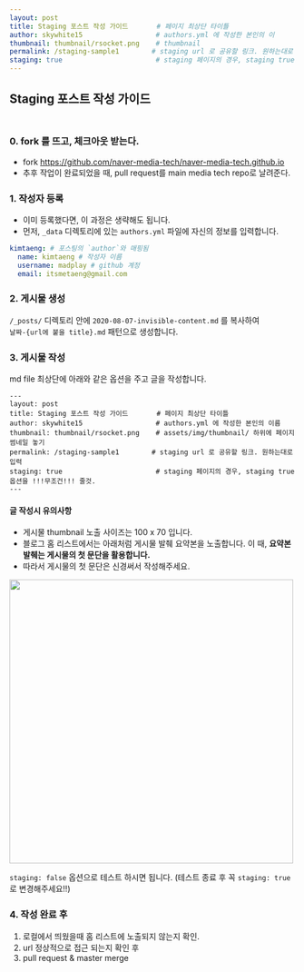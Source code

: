 ```yaml
---
layout: post
title: Staging 포스트 작성 가이드       # 페이지 최상단 타이틀
author: skywhite15                  # authors.yml 에 작성한 본인의 이
thumbnail: thumbnail/rsocket.png    # thumbnail
permalink: /staging-sample1        # staging url 로 공유할 링크. 원하는대로 입력
staging: true                       # staging 페이지의 경우, staging true 옵션을 !!!무조건!!! 줄것.
---
```

## Staging 포스트 작성 가이드 <br><br>
### 0. fork 를 뜨고, 체크아웃 받는다.
- fork https://github.com/naver-media-tech/naver-media-tech.github.io
- 추후 작업이 완료되었을 때, pull request를 main media tech repo로 날려준다.

### 1. 작성자 등록
- 이미 등록했다면, 이 과정은 생략해도 됩니다.
- 먼저, `_data` 디렉토리에 있는 `authors.yml` 파일에 자신의 정보를 입력합니다.
```yml
kimtaeng: # 포스팅의 `author`와 매핑됨
  name: kimtaeng # 작성자 이름
  username: madplay # github 계정
  email: itsmetaeng@gmail.com
```

### 2. 게시물 생성
`/_posts/` 디렉토리 안에 `2020-08-07-invisible-content.md` 를 복사하여 <br>
`날짜-{url에 붙을 title}.md` 패턴으로 생성합니다. 

### 3. 게시물 작성 
md file 최상단에 아래와 같은 옵션을 주고 글을 작성합니다.
```
---
layout: post
title: Staging 포스트 작성 가이드       # 페이지 최상단 타이틀
author: skywhite15                  # authors.yml 에 작성한 본인의 이름
thumbnail: thumbnail/rsocket.png    # assets/img/thumbnail/ 하위에 페이지 썸네일 놓기
permalink: /staging-sample1        # staging url 로 공유할 링크. 원하는대로 입력
staging: true                       # staging 페이지의 경우, staging true 옵션을 !!!무조건!!! 줄것.
---
```

#### 글 작성시 유의사항
- 게시물 thumbnail 노출 사이즈는 100 x 70 입니다. 
- 블로그 홈 리스트에서는 아래처럼 게시물 발췌 요약본을 노출합니다. 이 때, **요약본 발췌는 게시물의 첫 문단을 활용합니다.** 
- 따라서 게시물의 첫 문단은 신경써서 작성해주세요.
<img src="https://user-images.githubusercontent.com/20153890/90952833-b7a2f880-e4a1-11ea-86d4-9da6790a4c06.png" width=500>

`staging: false` 옵션으로 테스트 하시면 됩니다. (테스트 종료 후 꼭 `staging: true` 로 변경해주세요!!)

### 4. 작성 완료 후 
1. 로컬에서 띄웠을때 홈 리스트에 노출되지 않는지 확인.
2. url 정상적으로 접근 되는지 확인 후
3. pull request & master merge
